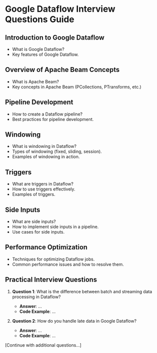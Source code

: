 # Google Dataflow Interview Questions Guide

## Introduction to Google Dataflow
- What is Google Dataflow?
- Key features of Google Dataflow.

## Overview of Apache Beam Concepts
- What is Apache Beam?
- Key concepts in Apache Beam (PCollections, PTransforms, etc.)

## Pipeline Development
- How to create a Dataflow pipeline?
- Best practices for pipeline development.

## Windowing
- What is windowing in Dataflow?
- Types of windowing (fixed, sliding, session).
- Examples of windowing in action.

## Triggers
- What are triggers in Dataflow?
- How to use triggers effectively.
- Examples of triggers.

## Side Inputs
- What are side inputs?
- How to implement side inputs in a pipeline.
- Use cases for side inputs.

## Performance Optimization
- Techniques for optimizing Dataflow jobs.
- Common performance issues and how to resolve them.

## Practical Interview Questions
1. **Question 1**: What is the difference between batch and streaming data processing in Dataflow?
   - **Answer**: ...
   - **Code Example**: ...

2. **Question 2**: How do you handle late data in Google Dataflow?
   - **Answer**: ...
   - **Code Example**: ...

[Continue with additional questions...]
